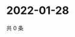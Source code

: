 # 2022-01-28

共 0 条

<!-- BEGIN WEIBO -->
<!-- 最后更新时间 Fri Jan 28 2022 05:07:31 GMT+0800 (China Standard Time) -->

<!-- END WEIBO -->
